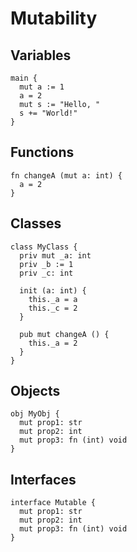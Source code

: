 # Mutability

## Variables
```the
main {
  mut a := 1
  a = 2
  mut s := "Hello, "
  s += "World!"
}
```

## Functions
```the
fn changeA (mut a: int) {
  a = 2
}
```

## Classes
```the
class MyClass {
  priv mut _a: int
  priv _b := 1
  priv _c: int

  init (a: int) {
    this._a = a
    this._c = 2
  }

  pub mut changeA () {
    this._a = 2
  }
}
```

## Objects
```the
obj MyObj {
  mut prop1: str
  mut prop2: int
  mut prop3: fn (int) void
}
```

## Interfaces
```the
interface Mutable {
  mut prop1: str
  mut prop2: int
  mut prop3: fn (int) void
}
```
